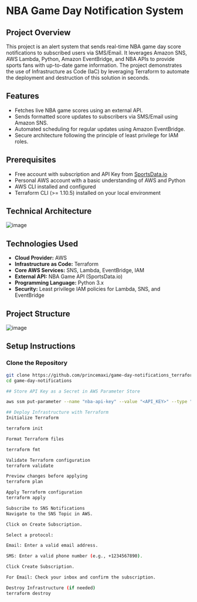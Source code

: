# NBA Game Day Notification System

## Project Overview

This project is an alert system that sends real-time NBA game day score notifications to subscribed users via SMS/Email. It leverages Amazon SNS, AWS Lambda, Python, Amazon EventBridge, and NBA APIs to provide sports fans with up-to-date game information. The project demonstrates the use of Infrastructure as Code (IaC) by leveraging Terraform to automate the deployment and destruction of this solution in seconds.

## Features

- Fetches live NBA game scores using an external API.
- Sends formatted score updates to subscribers via SMS/Email using Amazon SNS.
- Automated scheduling for regular updates using Amazon EventBridge.
- Secure architecture following the principle of least privilege for IAM roles.

## Prerequisites

- Free account with subscription and API Key from [SportsData.io](https://sportsdata.io/)
- Personal AWS account with a basic understanding of AWS and Python
- AWS CLI installed and configured
- Terraform CLI (>= 1.10.5) installed on your local environment

## Technical Architecture

![image](https://github.com/user-attachments/assets/b6484861-8cdf-42f2-aa3f-92a30c4fef4e)

## Technologies Used

- **Cloud Provider:** AWS
- **Infrastructure as Code:** Terraform
- **Core AWS Services:** SNS, Lambda, EventBridge, IAM
- **External API:** NBA Game API (SportsData.io)
- **Programming Language:** Python 3.x
- **Security:** Least privilege IAM policies for Lambda, SNS, and EventBridge

## Project Structure

![image](https://github.com/user-attachments/assets/ec6110b2-6229-48cc-907c-28fb22bde2ca)


## Setup Instructions

### Clone the Repository

```bash
git clone https://github.com/princemaxi/game-day-notifications_terraform.git
cd game-day-notifications

## Store API Key as a Secret in AWS Parameter Store

aws ssm put-parameter --name "nba-api-key" --value "<API_KEY>" --type "SecureString"

## Deploy Infrastructure with Terraform
Initialize Terraform

terraform init

Format Terraform files

terraform fmt

Validate Terraform configuration
terraform validate

Preview changes before applying
terraform plan

Apply Terraform configuration
terraform apply

Subscribe to SNS Notifications
Navigate to the SNS Topic in AWS.

Click on Create Subscription.

Select a protocol:

Email: Enter a valid email address.

SMS: Enter a valid phone number (e.g., +1234567890).

Click Create Subscription.

For Email: Check your inbox and confirm the subscription.

Destroy Infrastructure (if needed)
terraform destroy




